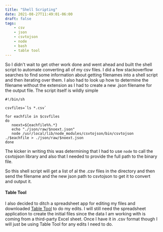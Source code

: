```yaml
---
title: "Shell Scripting"
date: 2021-08-27T11:49:01-06:00
draft: false
tags:
    - csv
    - json
    - csvtojson
    - node
    - bash
    - table tool
---
```

So I didn't wait to get other work done and went ahead and built the shell script to automate converting all of my csv files. I did a few stackoverflow searches to find some information about getting filenames into a shell script and then iterating over them. I also had to look up how to determine the filename without the extension as I had to create a new .json filename for the output file. The script itself is wildly simple

```shell
#!/bin/sh

csvfiles=`ls *.csv`

for eachfile in $csvfiles
do
   noext=${eachfile%%.*}
   echo "./json/raw/$noext.json"
   node /usr/local/lib/node_modules/csvtojson/bin/csvtojson ./$eachfile > ./json/raw/$noext.json
done
```
The kicker in writing this was determining that I had to use `node` to call the csvtojson library and also that I needed to provide the full path to the binary file. 

So this shell script will get a list of al the .csv files in the directory and then send the filename and the new json path to csvtojson to get it to convert and output it. 

#### Table Tool

I also decided to ditch a spreadsheet app for editing my files and downloaded [Table Tool][ttlink] to do my edits. I will still need the spreadsheet application to create the initial files since the data I am working with is coming from a third-party Excel sheet. Once I have it in .csv format though I will just be using Table Tool for any edits I need to do.

[ttlink]:https://github.com/jakob/TableTool
 